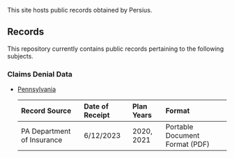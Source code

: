 This site hosts public records obtained by Persius.

## Records

This repository currently contains public records
pertaining to the following subjects.

### Claims Denial Data

- [Pennsylvania](./data/claims_denials/pa/readme.md)


    | Record Source       | Date of Receipt         | Plan Years | Format |
    |:-------------|:------------------|:------| :----- |
    | PA Department of Insurance           | 6/12/2023 | 2020, 2021  | Portable Document Format (PDF) |

